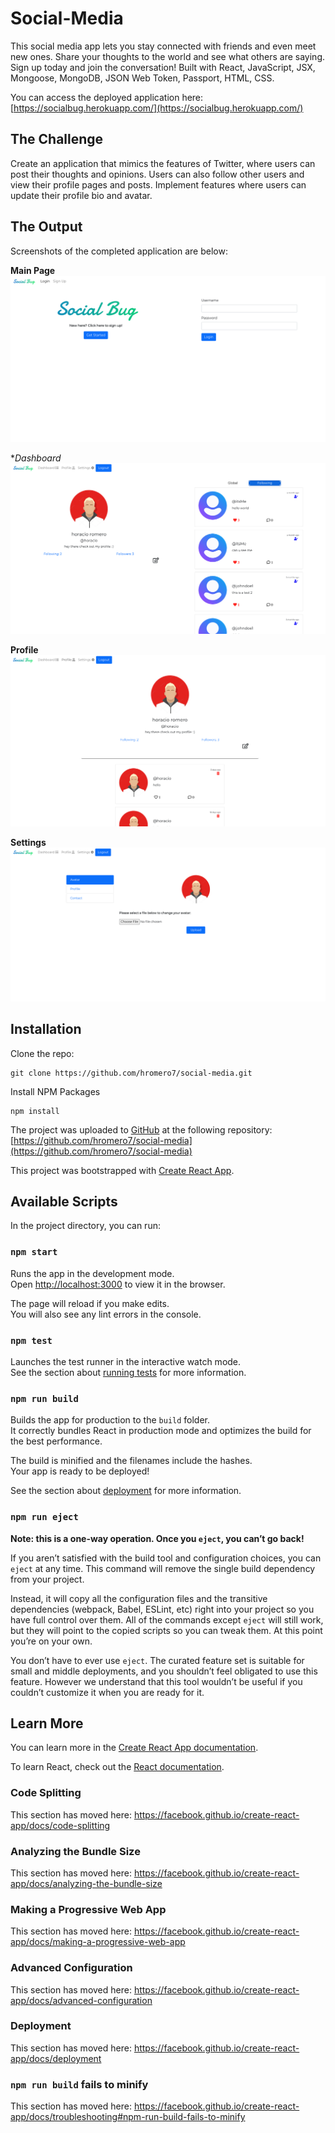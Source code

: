 # Social-Media

This social media app lets you stay connected with friends and even meet new ones. Share your thoughts to the world and see what others are saying. Sign up today and join the conversation! Built with React, JavaScript, JSX, Mongoose, MongoDB, JSON Web Token, Passport, HTML, CSS.

You can access the deployed application here:
[https://socialbug.herokuapp.com/](https://socialbug.herokuapp.com/)

## The Challenge

Create an application that mimics the features of Twitter, where users can post their thoughts and opinions. Users can also follow other users and view their profile pages and posts. Implement features where users can update their profile bio and avatar.

## The Output

Screenshots of the completed application are below:

**Main Page**
![](./atlas/client/public/socialbug-home.png)

**Dashboard*
![](./atlas/client/public/dashboard.png)

**Profile**
![](./atlas/client/public/profile.png)

**Settings**
![](./atlas/client/public/settings.png)

## Installation

Clone the repo:
```
git clone https://github.com/hromero7/social-media.git
```

Install NPM Packages
```
npm install
```

The project was uploaded to [GitHub](https://github.com/) at the following repository:
[https://github.com/hromero7/social-media](https://github.com/hromero7/social-media)

This project was bootstrapped with [Create React App](https://github.com/facebook/create-react-app).

## Available Scripts

In the project directory, you can run:

### `npm start`

Runs the app in the development mode.<br />
Open [http://localhost:3000](http://localhost:3000) to view it in the browser.

The page will reload if you make edits.<br />
You will also see any lint errors in the console.

### `npm test`

Launches the test runner in the interactive watch mode.<br />
See the section about [running tests](https://facebook.github.io/create-react-app/docs/running-tests) for more information.

### `npm run build`

Builds the app for production to the `build` folder.<br />
It correctly bundles React in production mode and optimizes the build for the best performance.

The build is minified and the filenames include the hashes.<br />
Your app is ready to be deployed!

See the section about [deployment](https://facebook.github.io/create-react-app/docs/deployment) for more information.

### `npm run eject`

**Note: this is a one-way operation. Once you `eject`, you can’t go back!**

If you aren’t satisfied with the build tool and configuration choices, you can `eject` at any time. This command will remove the single build dependency from your project.

Instead, it will copy all the configuration files and the transitive dependencies (webpack, Babel, ESLint, etc) right into your project so you have full control over them. All of the commands except `eject` will still work, but they will point to the copied scripts so you can tweak them. At this point you’re on your own.

You don’t have to ever use `eject`. The curated feature set is suitable for small and middle deployments, and you shouldn’t feel obligated to use this feature. However we understand that this tool wouldn’t be useful if you couldn’t customize it when you are ready for it.

## Learn More

You can learn more in the [Create React App documentation](https://facebook.github.io/create-react-app/docs/getting-started).

To learn React, check out the [React documentation](https://reactjs.org/).

### Code Splitting

This section has moved here: https://facebook.github.io/create-react-app/docs/code-splitting

### Analyzing the Bundle Size

This section has moved here: https://facebook.github.io/create-react-app/docs/analyzing-the-bundle-size

### Making a Progressive Web App

This section has moved here: https://facebook.github.io/create-react-app/docs/making-a-progressive-web-app

### Advanced Configuration

This section has moved here: https://facebook.github.io/create-react-app/docs/advanced-configuration

### Deployment

This section has moved here: https://facebook.github.io/create-react-app/docs/deployment

### `npm run build` fails to minify

This section has moved here: https://facebook.github.io/create-react-app/docs/troubleshooting#npm-run-build-fails-to-minify
